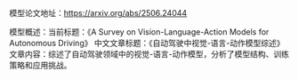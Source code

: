模型论文地址：https://arxiv.org/abs/2506.24044

模型概述：当前标题：《A Survey on Vision-Language-Action Models for Autonomous Driving》
中文文章标题：《自动驾驶中视觉-语言-动作模型综述》
文章内容：综述了自动驾驶领域中的视觉-语言-动作模型，分析了模型结构、训练策略和应用挑战。
